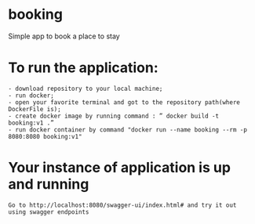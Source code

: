 # booking
Simple app to book a place to stay

# To run the application:
    - download repository to your local machine;
    - run docker;
    - open your favorite terminal and got to the repository path(where DockerFile is);
    - create docker image by running command : ” docker build -t booking:v1 .”
    - run docker container by command "docker run --name booking --rm -p 8080:8080 booking:v1"

# Your instance of application is up and running

    Go to http://localhost:8080/swagger-ui/index.html# and try it out using swagger endpoints